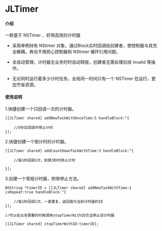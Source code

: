 # JLTimer

#### 介绍

一款基于 NSTimer 、好用高效的计时器

- 采用单例持有 NStimer 对象，通过Block实时回调给创建者，使控制器与其完全解耦，再也不用担心控制器和 NStimer 循环引用问题。

- 全自动管理，计时器无业务时时自动释放，创建者无需处理后续 invalid 等操作。

- 无论同时运行着多少计时任务，全局同一时间只有一个 NSTimer 在运行，更加节省资源。


#### 使用说明


1.快捷创建一个只回调一次的计时器。

```
[[JLTimer shared] addNewTaskWithOnceTime:5 handleBlock:^{
	
    //5秒后回调并停止计时           
}];
```
 


2.快捷创建一个倒计时的计时器。

```
[[JLTimer shared] addCountDownTaskWithTime:3 handleBlock:^{

    //每1秒回调1次，到第3秒时停止计时

}];

```


3.创建一个常规计时器，附带停止方法。

```
NSString *timerID = [[JLTimer shared] addNewTaskWithTime:1 isRepeat:true handleBlock:^{
            
    //每1秒回调1次，一直重复，返回值为当前计时器的ID
}];

//可以在业务需要的时候调用stopTimerWithID方法停止该计时器

[[JLTimer shared] stopTimerWithID:timerID];
```

